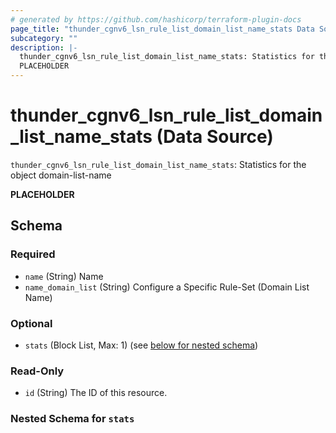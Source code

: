 ```yaml
---
# generated by https://github.com/hashicorp/terraform-plugin-docs
page_title: "thunder_cgnv6_lsn_rule_list_domain_list_name_stats Data Source - terraform-provider-thunder"
subcategory: ""
description: |-
  thunder_cgnv6_lsn_rule_list_domain_list_name_stats: Statistics for the object domain-list-name
  PLACEHOLDER
---
```


# thunder_cgnv6_lsn_rule_list_domain_list_name_stats (Data Source)

`thunder_cgnv6_lsn_rule_list_domain_list_name_stats`: Statistics for the object domain-list-name

__PLACEHOLDER__



<!-- schema generated by tfplugindocs -->
## Schema

### Required

- `name` (String) Name
- `name_domain_list` (String) Configure a Specific Rule-Set (Domain List Name)

### Optional

- `stats` (Block List, Max: 1) (see [below for nested schema](#nestedblock--stats))

### Read-Only

- `id` (String) The ID of this resource.

<a id="nestedblock--stats"></a>
### Nested Schema for `stats`


